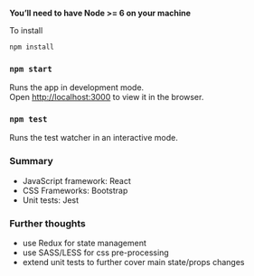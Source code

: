 **You’ll need to have Node >= 6 on your machine**

To install 
```sh
npm install
```



### `npm start`

Runs the app in development mode.<br>
Open [http://localhost:3000](http://localhost:3000) to view it in the browser.


### `npm test`

Runs the test watcher in an interactive mode.<br>

### Summary
 - JavaScript framework: React
 - CSS Frameworks: Bootstrap
 - Unit tests: Jest
 
### Further thoughts
 - use Redux for state management
 - use SASS/LESS for css pre-processing
 - extend unit tests to further cover main state/props changes
 
 
 